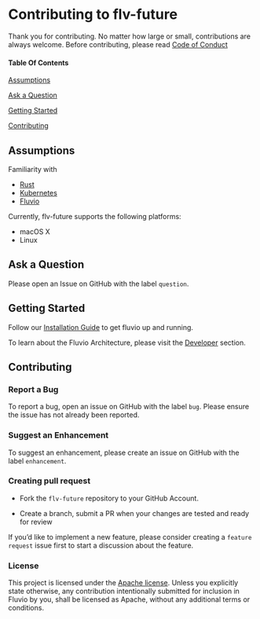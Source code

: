 # Contributing to flv-future

Thank you for contributing. No matter how large or small, contributions are always welcome. Before contributing, please read [Code of Conduct](CODE-OF-CONDUCT.md)

#### Table Of Contents

[Assumptions](#assumptions)

[Ask a Question](#ask-a-question)

[Getting Started](#getting-started)

[Contributing](#contributing)

## Assumptions
Familiarity with
- [Rust](https://www.rust-lang.org)
- [Kubernetes](https://kubernetes.io)
- [Fluvio](https://www.fluvio.io/docs/)

Currently, flv-future supports the following platforms:
- macOS X
- Linux 

## Ask a Question

Please open an Issue on GitHub with the label `question`.

## Getting Started

Follow our [Installation Guide](https://github.com/infinyon/fluvio/blob/master/doc/INSTALL.md) to get fluvio up and running.

To learn about the Fluvio Architecture, please visit the [Developer](https://github.com/infinyon/fluvio/blob/master/DEVELOPER.md) section.

## Contributing

### Report a Bug

To report a bug, open an issue on GitHub with the label `bug`. Please ensure the issue has not already been reported.

### Suggest an Enhancement

To suggest an enhancement, please create an issue on GitHub with the label `enhancement`.

### Creating pull request

- Fork the `flv-future` repository to your GitHub Account.

- Create a branch, submit a PR when your changes are tested and ready for review

If you’d like to implement a new feature, please consider creating a `feature request` issue first to start a discussion about the feature.

### License

This project is licensed under the [Apache license](LICENSE). Unless you explicitly state otherwise, any contribution intentionally submitted for inclusion in Fluvio by you, shall be licensed as Apache, without any additional terms or conditions.



